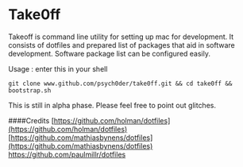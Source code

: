 # Take0ff
Takeoff is command line utility for setting up mac for development. It consists of dotfiles and prepared list of packages that aid in software development. Software package list can be configured easily.

Usage : enter this in your shell

`git clone www.github.com/psych0der/take0ff.git && cd take0ff && bootstrap.sh`

This is still in alpha phase. Please feel free to point out glitches.


####Credits
[https://github.com/holman/dotfiles](https://github.com/holman/dotfiles)
[https://github.com/mathiasbynens/dotfiles](https://github.com/mathiasbynens/dotfiles)
[https://github.com/paulmillr/dotfiles ](https://github.com/paulmillr/dotfiles )

